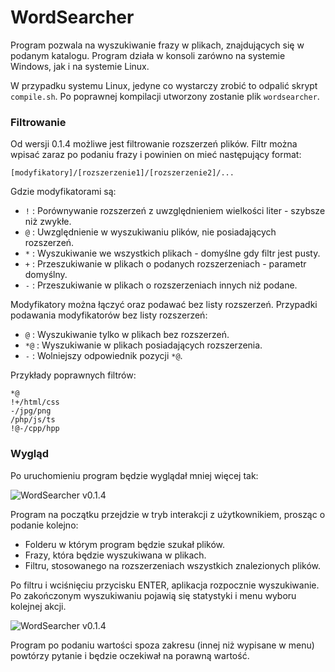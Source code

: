 # WordSearcher

Program pozwala na wyszukiwanie frazy w plikach, znajdujących się w podanym katalogu.
Program działa w konsoli zarówno na systemie Windows, jak i na systemie Linux.

W przypadku systemu Linux, jedyne co wystarczy zrobić to odpalić skrypt `compile.sh`.
Po poprawnej kompilacji utworzony zostanie plik `wordsearcher`.

### Filtrowanie

Od wersji 0.1.4 możliwe jest filtrowanie rozszerzeń plików.
Filtr można wpisać zaraz po podaniu frazy i powinien on mieć następujący format:

    [modyfikatory]/[rozszerzenie1]/[rozszerzenie2]/...

Gdzie modyfikatorami są:

  * `!` : Porównywanie rozszerzeń z uwzględnieniem wielkości liter - szybsze niż zwykłe.
  * `@` : Uwzględnienie w wyszukiwaniu plików, nie posiadających rozszerzeń.
  * `*` : Wyszukiwanie we wszystkich plikach - domyślne gdy filtr jest pusty.
  * `+` : Przeszukiwanie w plikach o podanych rozszerzeniach - parametr domyślny.
  * `-` : Przeszukiwanie w plikach o rozszerzeniach innych niż podane.

Modyfikatory można łączyć oraz podawać bez listy rozszerzeń.
Przypadki podawania modyfikatorów bez listy rozszerzeń:

  * `@` : Wyszukiwanie tylko w plikach bez rozszerzeń.
  * `*@` : Wyszukiwanie w plikach posiadających rozszerzenia.
  * `-` : Wolniejszy odpowiednik pozycji `*@`.
  
Przykłady poprawnych filtrów:

    *@
    !+/html/css
    -/jpg/png
    /php/js/ts
    !@-/cpp/hpp

### Wygląd

Po uruchomieniu program będzie wyglądał mniej więcej tak:

![WordSearcher v0.1.4](http://img.aculo.pl/word-searcher/v0.1.4-start.png)

Program na początku przejdzie w tryb interakcji z użytkownikiem, prosząc o podanie kolejno:

  * Folderu w którym program będzie szukał plików.
  * Frazy, która będzie wyszukiwana w plikach.
  * Filtru, stosowanego na rozszerzeniach wszystkich znalezionych plików.

Po filtru i wciśnięciu przycisku ENTER, aplikacja rozpocznie wyszukiwanie.
Po zakończonym wyszukiwaniu pojawią się statystyki i menu wyboru kolejnej akcji.

![WordSearcher v0.1.4](http://img.aculo.pl/word-searcher/v0.1.4-menu.png)

Program po podaniu wartości spoza zakresu (innej niż wypisane w menu) powtórzy pytanie i będzie oczekiwał na porawną wartość.
